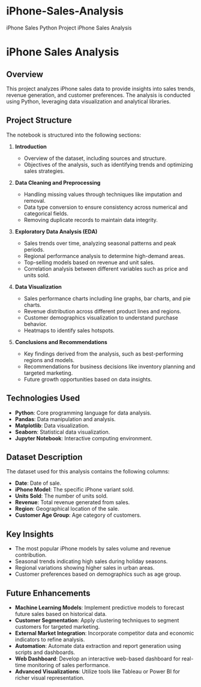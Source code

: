 # iPhone-Sales-Analysis
iPhone Sales Python Project
iPhone Sales Analysis

# iPhone Sales Analysis

## Overview
This project analyzes iPhone sales data to provide insights into sales trends, revenue generation, and customer preferences. The analysis is conducted using Python, leveraging data visualization and analytical libraries.

## Project Structure
The notebook is structured into the following sections:

1. **Introduction**
   - Overview of the dataset, including sources and structure.
   - Objectives of the analysis, such as identifying trends and optimizing sales strategies.

2. **Data Cleaning and Preprocessing**
   - Handling missing values through techniques like imputation and removal.
   - Data type conversion to ensure consistency across numerical and categorical fields.
   - Removing duplicate records to maintain data integrity.
   
3. **Exploratory Data Analysis (EDA)**
   - Sales trends over time, analyzing seasonal patterns and peak periods.
   - Regional performance analysis to determine high-demand areas.
   - Top-selling models based on revenue and unit sales.
   - Correlation analysis between different variables such as price and units sold.
   
4. **Data Visualization**
   - Sales performance charts including line graphs, bar charts, and pie charts.
   - Revenue distribution across different product lines and regions.
   - Customer demographics visualization to understand purchase behavior.
   - Heatmaps to identify sales hotspots.

5. **Conclusions and Recommendations**
   - Key findings derived from the analysis, such as best-performing regions and models.
   - Recommendations for business decisions like inventory planning and targeted marketing.
   - Future growth opportunities based on data insights.

## Technologies Used
- **Python**: Core programming language for data analysis.
- **Pandas**: Data manipulation and analysis.
- **Matplotlib**: Data visualization.
- **Seaborn**: Statistical data visualization.
- **Jupyter Notebook**: Interactive computing environment.

## Dataset Description
The dataset used for this analysis contains the following columns:
- **Date**: Date of sale.
- **iPhone Model**: The specific iPhone variant sold.
- **Units Sold**: The number of units sold.
- **Revenue**: Total revenue generated from sales.
- **Region**: Geographical location of the sale.
- **Customer Age Group**: Age category of customers.

## Key Insights
- The most popular iPhone models by sales volume and revenue contribution.
- Seasonal trends indicating high sales during holiday seasons.
- Regional variations showing higher sales in urban areas.
- Customer preferences based on demographics such as age group.

## Future Enhancements
- **Machine Learning Models**: Implement predictive models to forecast future sales based on historical data.
- **Customer Segmentation**: Apply clustering techniques to segment customers for targeted marketing.
- **External Market Integration**: Incorporate competitor data and economic indicators to refine analysis.
- **Automation**: Automate data extraction and report generation using scripts and dashboards.
- **Web Dashboard**: Develop an interactive web-based dashboard for real-time monitoring of sales performance.
- **Advanced Visualizations**: Utilize tools like Tableau or Power BI for richer visual representation.
